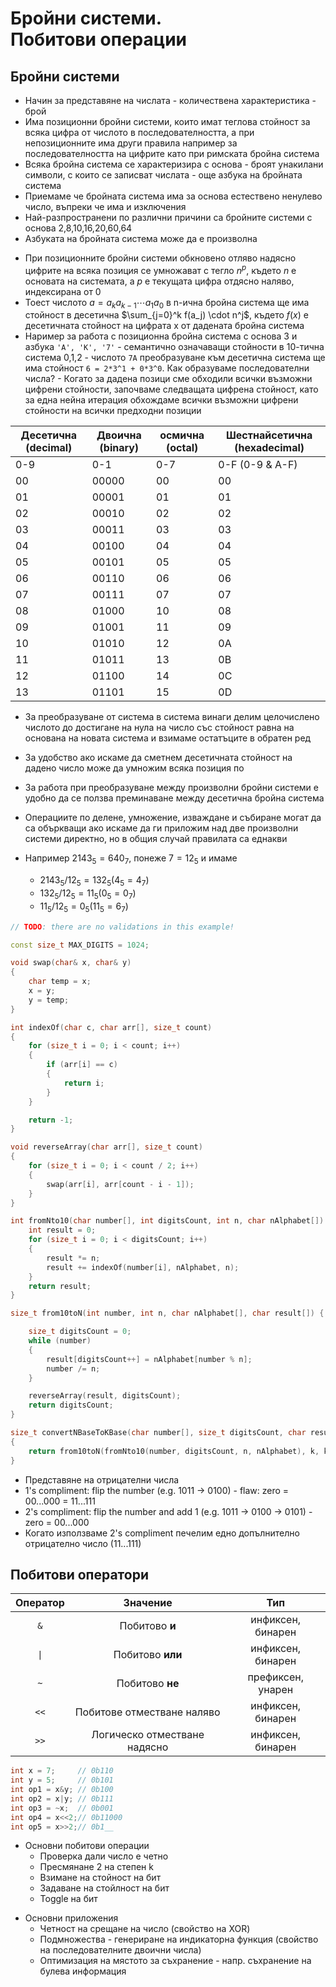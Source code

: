 # Бройни системи.<br>Побитови операции

<slidebreak/>

## Бройни системи

- Начин за представяне на числата - количествена характеристика - брой
- Има позиционни бройни системи, които имат теглова стойност за всяка цифра от числото в последователността, а при непозиционните има други правила например за последователността на цифрите като при римската бройна система
- Всяка бройна система се характеризира с основа - броят унакилани символи, с които се записват числата - още азбука на бройната система
- Приемаме че бройната система има за основа естествено ненулево число, въпреки че има и изключения
- Най-разпространени по различни причини са бройните системи с основа 2,8,10,16,20,60,64
- Азбуката на бройната система може да е произволна

<slidebreak/>

- При позиционните бройни системи обкновено отляво надясно цифрите на всяка позиция се умножават с тегло $n^p$, където $n$ e основата на системата, а $p$ е текущата цифра отдясно наляво, индексирана от 0
- Тоест числото $a = a_ka_{k-1} \cdots a_1a_0$ в n-ична бройна система ще има стойност в десетична $\sum_{j=0}^k f(a_j) \cdot n^j$, където $f(x)$ e десетичната стойност на цифрата x от дадената бройна система
- Наример за работа с позиционна бройна система с основа 3 и азбука `'A', 'K', '7'` - семантично означаващи стойности в 10-тична система 0,1,2 - числото `7A` преобразуване към десетична система ще има стойност `6 = 2*3^1 + 0*3^0`. Как образуваме последователни числа? - Когато за дадена позици сме обходили всички възможни цифрени стойности, започваме следващата цифрена стойност, като за една нейна итерация обхождаме всички възможни цифрени стойности на всички предходни позиции

<slidebreak/>

| Десетична (decimal) | Двоична (binary) | осмична (octal) | Шестнайсетична (hexadecimal) |
| ------------------- | ---------------- | --------------- | ---------------------------- |
| 0-9                 | 0-1              | 0-7             | 0-F (0-9 & A-F)              |
| 00                  | 00000            | 00              | 00                           |
| 01                  | 00001            | 01              | 01                           |
| 02                  | 00010            | 02              | 02                           |
| 03                  | 00011            | 03              | 03                           |
| 04                  | 00100            | 04              | 04                           |
| 05                  | 00101            | 05              | 05                           |
| 06                  | 00110            | 06              | 06                           |
| 07                  | 00111            | 07              | 07                           |
| 08                  | 01000            | 10              | 08                           |
| 09                  | 01001            | 11              | 09                           |
| 10                  | 01010            | 12              | 0A                           |
| 11                  | 01011            | 13              | 0B                           |
| 12                  | 01100            | 14              | 0C                           |
| 13                  | 01101            | 15              | 0D                           |

<slidebreak/>

- За преобразуване от система в система винаги делим целочислено числото до достигане на нула на число със стойност равна на основана на новата система и взимаме остатъците в обратен ред
- За удобство ако искаме да сметнем десетичната стойност на дадено число може да умножим всяка позиция по

- За работа при преобразуване между произволни бройни системи е удобно да се ползва преминаване между десетична бройна система

- Операциите по делене, умножение, изваждане и събиране могат да са объркващи ако искаме да ги приложим над две произволни системи директно, но в общия случай правилата са еднакви

- Например $2143_5 = 640_7$, понеже $7 = 12_5$ и имаме
  - $2143_5 / 12_5 = 132_5 (4_5 = 4_7)$
  - $132_5 / 12_5 = 11_5 (0_5 = 0_7)$
  - $11_5 / 12_5 = 0_5 (11_5 = 6_7)$

<slidebreak/>

```cpp
// TODO: there are no validations in this example!

const size_t MAX_DIGITS = 1024;

void swap(char& x, char& y)
{
    char temp = x;
    x = y;
    y = temp;
}

int indexOf(char c, char arr[], size_t count)
{
    for (size_t i = 0; i < count; i++)
    {
        if (arr[i] == c)
        {
            return i;
        }
    }

    return -1;
}

void reverseArray(char arr[], size_t count)
{
    for (size_t i = 0; i < count / 2; i++)
    {
        swap(arr[i], arr[count - i - 1]);
    }
}

int fromNto10(char number[], int digitsCount, int n, char nAlphabet[]) {
    int result = 0;
    for (size_t i = 0; i < digitsCount; i++)
    {
        result *= n;
        result += indexOf(number[i], nAlphabet, n);
    }
    return result;
}

size_t from10toN(int number, int n, char nAlphabet[], char result[]) {

    size_t digitsCount = 0;
    while (number)
    {
        result[digitsCount++] = nAlphabet[number % n];
        number /= n;
    }

    reverseArray(result, digitsCount);
    return digitsCount;
}

size_t convertNBaseToKBase(char number[], size_t digitsCount, char result[], size_t n, char nAlphabet[], size_t k, char kAlphabet[])
{
    return from10toN(fromNto10(number, digitsCount, n, nAlphabet), k, kAlphabet, result);
}
```

<slidebreak/>

- Представяне на отрицателни числа
- 1's compliment: flip the number (e.g. 1011 -> 0100)  - flaw: zero = 00...000 = 11...111
- 2's compliment: flip the number and add 1 (e.g. 1011 -> 0100 -> 0101) - zero = 00...000
- Когато използваме 2's compliment печелим едно допълнително отрицателно число (11...111)

<slidebreak/>

## Побитови оператори

| Оператор | Значение | Тип |
| :---: | :---: | :---: |
| `&` | Побитово **и** | инфиксен, бинарен|
| `\|` | Побитово **или** | инфиксен, бинарен|
| `~` | Побитово **не** | префиксен, унарен|
| `<<` | Побитове отместване наляво | инфиксен, бинарен|
| `>>` | Логическо отместване надясно | инфиксен, бинарен|


```cpp
int x = 7;     // 0b110
int y = 5;     // 0b101
int op1 = x&y; // 0b100
int op2 = x|y; // 0b111
int op3 = ~x;  // 0b001
int op4 = x<<2;// 0b11000
int op5 = x>>2;// 0b1__
```
<slidebreak/>

- Основни побитови операции
    - Проверка дали число е четно
    - Пресмянане 2 на степен k
    - Взимане на стойност на бит
    - Задаване на стойлност на бит
    - Toggle на бит

<slidebreak/>

- Основни приложения
    - Четност на срещане на число (свойство на XOR)
    - Подмножества - генериране на индикаторна функция (свойство на последователните двоични числа)
    - Оптимизация на мястото за съхранение - напр. съхранение на булева информация
